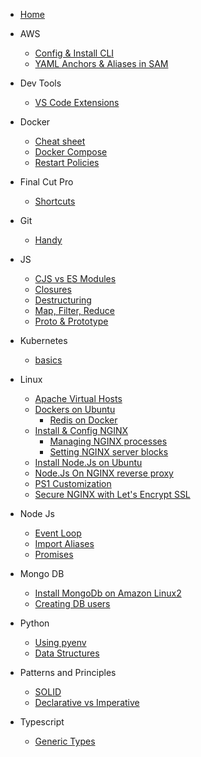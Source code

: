 * [Home](home.md)

- AWS
  - [Config & Install CLI](/aws/install_and_config_cli.md)
  - [YAML Anchors & Aliases in SAM](/aws/anchors_in_sam.md)
  

- Dev Tools
  - [VS Code Extensions](/devtools/vs_code_extensions.md)
- Docker
  - [Cheat sheet](/docker/home.md)
  - [Docker Compose](/docker/docker_compose.md)
  - [Restart Policies](/docker/restart_policies.md)

- Final Cut Pro

  - [Shortcuts](/fcp/shortcuts.md)

- Git
  - [Handy](/git/basic.md)

- JS
  - [CJS vs ES Modules](/js/cjs_em.md)
  - [Closures](/js/closures.md)
  - [Destructuring](/js/destructuring.md)
  - [Map, Filter, Reduce](/js/mfr.md)
  - [Proto & Prototype](/js/p_p.md)

- Kubernetes
  - [basics](/k8/basics.md)

- Linux
  - [Apache Virtual Hosts](/linux/apace_vhost.md)
  - [Dockers on Ubuntu](/linux/docker_on_ubuntu.md)
    - [Redis on Docker](/linux/redis_on_docker.md)
  - [Install & Config NGINX](/linux/install_and_config_nginx.md)
    - [Managing NGINX processes](/linux/install_and_config_nginx?id=step-3-managing-the-nginx-process)
    - [Setting NGINX server blocks](/linux/install_and_config_nginx?id=step-4-setting-up-server-blocks-recommended)
  - [Install Node.Js on Ubuntu](/linux/install_nodejs_ubuntu.md)
  - [Node.Js On NGINX reverse proxy](/linux/node_app_nginx_reverse_proxy.md)
  - [PS1 Customization](/linux/ps1.md)
  - [Secure NGINX with Let's Encrypt SSL](/linux/nginx_and_lets_encrypt.md)

- Node Js
  - [Event Loop](/nodejs/event_loop.md)
  - [Import Aliases](/nodejs/import_aliases.md)
  - [Promises](/nodejs/promises.md)
  
- Mongo DB
  - [Install MongoDb on Amazon Linux2](/mongodb/install_mongodb_amazon_linux.md)
  - [Creating DB users](/mongodb/creating_db_users.md)  

- Python
  - [Using pyenv](/python/using_pyenv.md)
  - [Data Structures](/python/ds.md)

- Patterns and Principles
  - [SOLID](/p_and_p/solid.md)
  - [Declarative vs Imperative](/p_and_p/declarative_imperative.md)

- Typescript
  - [Generic Types](/typescript/generic_types.md)

  


  